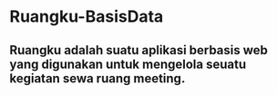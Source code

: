 # Ruangku-BasisData

## Ruangku adalah suatu aplikasi berbasis web yang digunakan untuk mengelola seuatu kegiatan sewa ruang meeting.
